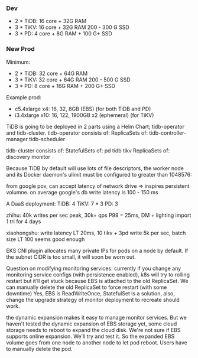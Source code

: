 ### Dev

* 2 * TiDB: 16 core + 32G RAM
* 3 * TiKV: 16 core + 32G RAM 200 - 300 G SSD
* 3 * PD: 4 core + 8G RAM + 100 G+ SSD

### New Prod

Minimum:
* 2 * TiDB: 32 core + 64G RAM
* 3 * TiKV: 32 core + 64G RAM 200 - 500 G SSD
* 3 * PD: 8 core + 16G RAM + 200 G+ SSD

Example prod:
* c5.4xlarge x4: 16, 32, 8GB (EBS) (for both TiDB and PD)
* i3.4xlarge x10: 16, 122, 1900GB x2 (ephemeral) (for TiKV)

TiDB is going to be deployed in 2 parts using a Helm Chart; tidb-operator and tidb-cluster.
tidb-operator consists of:
ReplicaSets of:
tidb-controller-manager
tidb-scheduler

tidb-cluster consists of:
StatefulSets of:
pd
tidb
tikv
ReplicaSets of:
discovery
monitor


Because TiDB by default will use lots of file descriptors, the worker node and its Docker daemon's ulimit must be configured to greater than 1048576:

from google pov, can accept latency of network drive => inspires persistent volumne. on average google's db write latency is 100 - 150 ms

A DaaS deployment:
TiDB: 4
TiKV: 7 * 3
PD: 3

zhihu: 40k writes per sec peak, 30k+ qps P99 = 25ms, 
DM + lighting import 1 tri for 4 days

xiaohongshu: write latency LT 20ms, 10 tikv + 3pd
write 5k per sec, batch size LT 100 seems good enough


EKS CNI plugin allocates many private IPs for pods on a node by default. If the subnet CIDR is too small, it will soon be worn out.

Question on modifying monitoring services: currently if you change any monitoring service configs (with persistence enabled), k8s will try to rolling restart but it’ll get stuck because EBS is attached to the old ReplicaSet. We can manually delete the old ReplicaSet to force restart (with some downtime)
Yes, EBS is ReadWriteOnce, StatefulSet is a solution, also, change the upgrade strategy of monitor deployment to recreate should work.


the dynamic expansion makes it easy to manage monitor services. But we haven't tested the dynamic expansion of EBS storage yet, some cloud storage needs to reboot to expand the cloud disk. We're not sure if EBS supports online expansion. We'll try and test it.
So the expanded EBS volume goes from one node to another node to let pod reboot. Users have to manually delete the pod.
